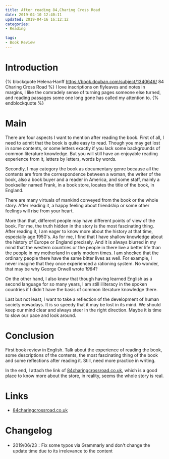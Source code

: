 ```yaml
---
title: After reading 84,Charing Cross Road
date: 2019-04-10 12:40:11
updated: 2019-04-16 16:12:12
categories:
- Reading

tags:
- Book Review
---
```

# Introduction
{% blockquote Helena·Hanff https://book.douban.com/subject/1340646/ 84 Charing Cross Road %}
I love inscriptions on flyleaves and notes in margins, I like the comradely sense of turning pages someone else turned, and reading passages some one long gone has called my attention to.
{% endblockquote %}

<!-- more -->
# Main
There are four aspects I want to mention after reading the book. First of all, I need to admit that the book is quite easy to read. Though you may get lost in some contents, or some letters exactly if you lack some backgrounds of common literature knowledge. But you will still have an enjoyable reading experience from it, letters by letters, words by words.

Secondly, I may category the book as documentary genre because all the contents are from the correspondence between a woman, the writer of the book, also a book buyer and a reader in America, and some staff, mainly a bookseller named Frank, in a book store, locates the title of the book, in England.

There are many virtuals of mankind conveyed from the book or the whole story. After reading it, a happy feeling about friendship or some other feelings will rise from your heart.

More than that, different people may have different points of view of the book. For me, the truth hidden in the story is the most fascinating thing. After reading it, I am eager to know more about the history at that time, especially age 1950's. As for me, I find that I have shallow knowledge about the history of Europe or England precisely. And it is always blurred in my mind that the western countries or the people in there live a better life than the people in my motherland in early modern times. I am shocked that the ordinary people there have the same bitter lives as well. For example, I never imagine that they once experienced a rationing system. No wonder, that may be why George Orwell wrote *1984*?

On the other hand, I also knew that though having learned English as a second language for so many years, I am still illiteracy in the spoken countries if I didn't have the basis of common literature knowledge there.

Last but not least, I want to take a reflection of the development of human society nowadays. It is so speedy that it may be lost in its mind. We should keep our mind clear and always steer in the right direction. Maybe it is time to slow our pace and look around.

# Conclusion
First book review in English. Talk about the experience of reading the book, some descriptions of the contents, the most fascinating thing of the book and some reflections after reading it. Still, need more practice in writing.

In the end, I attach the link of [84charingcrossroad.co.uk](http://www.84charingcrossroad.co.uk/), which is a good place to know more about the store, in reality, seems the whole story is real.

# Links
- [84charingcrossroad.co.uk](http://www.84charingcrossroad.co.uk/)

# Changelog
- 2019/06/23：Fix some typos via Grammarly and don't change the update time due to its irrelevance to the content
